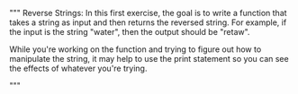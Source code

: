 """
Reverse Strings:
In this first exercise, the goal is to write a function that takes a string as
input and then returns the reversed string. For example, if the input is the
string "water", then the output should be "retaw".

While you're working on the function and trying to figure out how to
manipulate the string, it may help to use the print statement so you can
see the effects of whatever you're trying.

"""